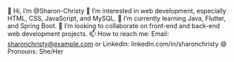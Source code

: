 👋 Hi, I’m @Sharon-Christy
👀 I’m interested in web development, especially HTML, CSS, JavaScript, and MySQL.
🌱 I’m currently learning Java, Flutter, and Spring Boot.
💞️ I’m looking to collaborate on front-end and back-end web development projects.
📫 How to reach me: Email: sharonchristy@example.com or LinkedIn: linkedin.com/in/sharonchristy
😄 Pronouns: She/Her



